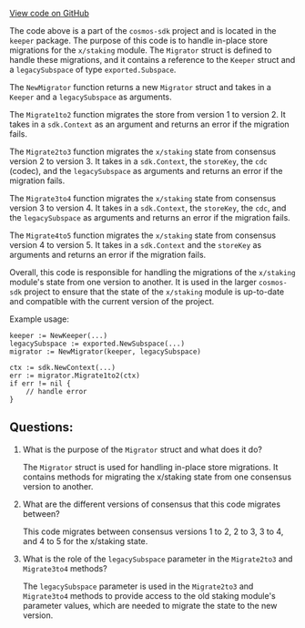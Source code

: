 [View code on GitHub](https://github.com/cosmos/cosmos-sdk.git/x/staking/keeper/migrations.go)

The code above is a part of the `cosmos-sdk` project and is located in the `keeper` package. The purpose of this code is to handle in-place store migrations for the `x/staking` module. The `Migrator` struct is defined to handle these migrations, and it contains a reference to the `Keeper` struct and a `legacySubspace` of type `exported.Subspace`. 

The `NewMigrator` function returns a new `Migrator` struct and takes in a `Keeper` and a `legacySubspace` as arguments. 

The `Migrate1to2` function migrates the store from version 1 to version 2. It takes in a `sdk.Context` as an argument and returns an error if the migration fails. 

The `Migrate2to3` function migrates the `x/staking` state from consensus version 2 to version 3. It takes in a `sdk.Context`, the `storeKey`, the `cdc` (codec), and the `legacySubspace` as arguments and returns an error if the migration fails. 

The `Migrate3to4` function migrates the `x/staking` state from consensus version 3 to version 4. It takes in a `sdk.Context`, the `storeKey`, the `cdc`, and the `legacySubspace` as arguments and returns an error if the migration fails. 

The `Migrate4to5` function migrates the `x/staking` state from consensus version 4 to version 5. It takes in a `sdk.Context` and the `storeKey` as arguments and returns an error if the migration fails. 

Overall, this code is responsible for handling the migrations of the `x/staking` module's state from one version to another. It is used in the larger `cosmos-sdk` project to ensure that the state of the `x/staking` module is up-to-date and compatible with the current version of the project. 

Example usage:

```
keeper := NewKeeper(...)
legacySubspace := exported.NewSubspace(...)
migrator := NewMigrator(keeper, legacySubspace)

ctx := sdk.NewContext(...)
err := migrator.Migrate1to2(ctx)
if err != nil {
    // handle error
}
```
## Questions: 
 1. What is the purpose of the `Migrator` struct and what does it do?
    
    The `Migrator` struct is used for handling in-place store migrations. It contains methods for migrating the x/staking state from one consensus version to another.

2. What are the different versions of consensus that this code migrates between?
    
    This code migrates between consensus versions 1 to 2, 2 to 3, 3 to 4, and 4 to 5 for the x/staking state.

3. What is the role of the `legacySubspace` parameter in the `Migrate2to3` and `Migrate3to4` methods?
    
    The `legacySubspace` parameter is used in the `Migrate2to3` and `Migrate3to4` methods to provide access to the old staking module's parameter values, which are needed to migrate the state to the new version.